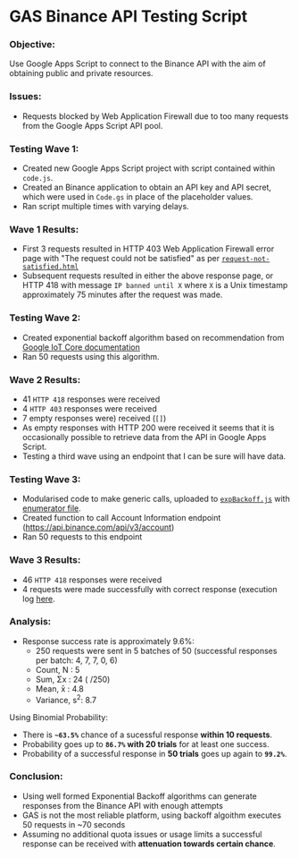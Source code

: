 # GAS Binance API Testing Script

### Objective:
Use Google Apps Script to connect to the Binance API with the aim of obtaining public and private resources.

### Issues:
- Requests blocked by Web Application Firewall due to too many requests from the Google Apps Script API pool.

### Testing Wave 1:
- Created new Google Apps Script project with script contained within `code.js`. 
- Created an Binance application to obtain an API key and API secret, which were used in `Code.gs` in place of the placeholder values.
- Ran script multiple times with varying delays.

### Wave 1 Results:
- First 3 requests resulted in HTTP 403 Web Application Firewall error page with "The request could not be satisfied" as per [`request-not-satisfied.html`](https://github.com/rafa-guillermo/GAS-Binance-API-Test/blob/main/executionLogs/allOrders.txt)
- Subsequent requests resulted in either the above response page, or HTTP 418 with message `IP banned until X` where `X` is a Unix timestamp approximately 75 minutes after the request was made.

### Testing Wave 2:
- Created exponential backoff algorithm based on recommendation from [Google IoT Core documentation](https://cloud.google.com/iot/docs/how-tos/exponential-backoff?hl=es#example_algorithm)
- Ran 50 requests using this algorithm.

### Wave 2 Results:
- 41 `HTTP 418` responses were received
- 4 `HTTP 403` responses were received
- 7 empty responses were) received (`[]`)
- As empty responses with HTTP 200 were received it seems that it is occasionally possible to retrieve data from the API in Google Apps Script.
- Testing a third wave using an endpoint that I can be sure will have data.

### Testing Wave 3:
- Modularised code to make generic calls, uploaded to [`expBackoff.js`](https://github.com/rafa-guillermo/GAS-Binance-API-Test/blob/main/expBackoff.js) with [enumerator file](https://github.com/rafa-guillermo/GAS-Binance-API-Test/blob/main/ENUMS.js).
- Created function to call Account Information endpoint (https://api.binance.com/api/v3/account)
- Ran 50 requests to this endpoint

### Wave 3 Results:
- 46 `HTTP 418` responses were received
- 4 requests were made successfully with correct response (execution log [here](https://github.com/rafa-guillermo/GAS-Binance-API-Test/blob/main/executionLogs/accountInformation.txt).

### Analysis:
- Response success rate is approximately 9.6%:
  - 250 requests were sent in 5 batches of 50 (successful responses per batch: 4, 7, 7, 0, 6)
  - Count, N   : 5
  - Sum, Σx    : 24 ( /250)
  - Mean, x̄    : 4.8
  - Variance, s<sup>2</sup>: 8.7

Using Binomial Probability:
- There is **`~63.5%`** chance of a sucessful response **within 10 requests**.
- Probability goes up to **`86.7%` with 20 trials** for at least one success.
- Probability of a successful response in **50 trials** goes up again to **`99.2%`**.

### Conclusion:
- Using well formed Exponential Backoff algorithms can generate responses from the Binance API with enough attempts
- GAS is not the most reliable platform, using backoff algoithm executes 50 requests in ~70 seconds 
- Assuming no additional quota issues or usage limits a successful response can be received with **attenuation towards certain chance**.

